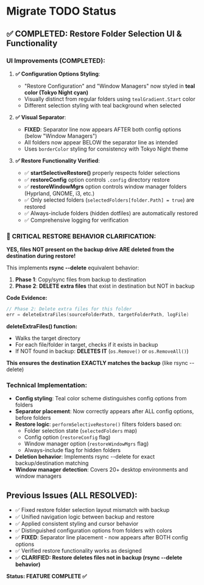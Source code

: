# Migrate TODO Status

## ✅ COMPLETED: Restore Folder Selection UI & Functionality

### UI Improvements (COMPLETED):
1. **✅ Configuration Options Styling**: 
   - "Restore Configuration" and "Window Managers" now styled in **teal color (Tokyo Night cyan)**
   - Visually distinct from regular folders using `tealGradient.Start` color
   - Different selection styling with teal background when selected

2. **✅ Visual Separator**:
   - **FIXED**: Separator line now appears AFTER both config options (below "Window Managers")
   - All folders now appear BELOW the separator line as intended
   - Uses `borderColor` styling for consistency with Tokyo Night theme

3. **✅ Restore Functionality Verified**:
   - ✅ **startSelectiveRestore()** properly respects folder selections
   - ✅ **restoreConfig** option controls `.config` directory restore
   - ✅ **restoreWindowMgrs** option controls window manager folders (Hyprland, GNOME, i3, etc.)
   - ✅ Only selected folders (`selectedFolders[folder.Path] = true`) are restored
   - ✅ Always-include folders (hidden dotfiles) are automatically restored
   - ✅ Comprehensive logging for verification

### 🚨 **CRITICAL RESTORE BEHAVIOR CLARIFICATION:**

**YES, files NOT present on the backup drive ARE deleted from the destination during restore!**

This implements **rsync --delete** equivalent behavior:

1. **Phase 1**: Copy/sync files from backup to destination
2. **Phase 2**: **DELETE extra files** that exist in destination but NOT in backup

**Code Evidence:**
```go
// Phase 2: Delete extra files for this folder
err = deleteExtraFiles(sourceFolderPath, targetFolderPath, logFile)
```

**deleteExtraFiles() function:**
- Walks the target directory 
- For each file/folder in target, checks if it exists in backup
- If NOT found in backup: **DELETES IT** (`os.Remove()` or `os.RemoveAll()`)

**This ensures the destination EXACTLY matches the backup** (like rsync --delete)

### Technical Implementation:
- **Config styling**: Teal color scheme distinguishes config options from folders
- **Separator placement**: Now correctly appears after ALL config options, before folders
- **Restore logic**: `performSelectiveRestore()` filters folders based on:
  - Folder selection state (`selectedFolders` map)
  - Config option (`restoreConfig` flag)
  - Window manager option (`restoreWindowMgrs` flag) 
  - Always-include flag for hidden folders
- **Deletion behavior**: Implements rsync --delete for exact backup/destination matching
- **Window manager detection**: Covers 20+ desktop environments and window managers

## Previous Issues (ALL RESOLVED):
- ✅ Fixed restore folder selection layout mismatch with backup
- ✅ Unified navigation logic between backup and restore
- ✅ Applied consistent styling and cursor behavior
- ✅ Distinguished configuration options from folders with colors
- ✅ **FIXED**: Separator line placement - now appears after BOTH config options
- ✅ Verified restore functionality works as designed
- ✅ **CLARIFIED: Restore deletes files not in backup (rsync --delete behavior)**

**Status: FEATURE COMPLETE ✅**
